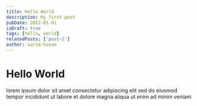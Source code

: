 ```yaml
---
title: Hello World
description: My first post
pubDate: 2022-01-01
isDraft: true
tags: [hello, world]
relatedPosts: ['post-2']
author: sarim-hasan
---
```


# Hello World

lorem ipsum dolor sit amet consectetur adipiscing elit sed do eiusmod tempor incididunt ut labore et dolore magna aliqua ut enim ad minim veniam
